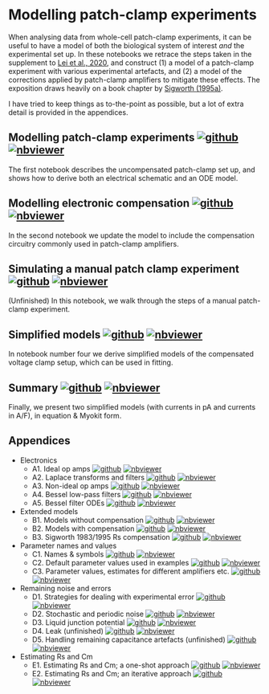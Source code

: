 # Modelling patch-clamp experiments

When analysing data from whole-cell patch-clamp experiments, it can be useful to have a model of both the biological system of interest _and_ the experimental set up.
In these notebooks we retrace the steps taken in the supplement to [Lei et al., 2020](https://doi.org/10.1098/rsta.2019.0348), and construct (1) a model of a patch-clamp experiment with various experimental artefacts, and (2) a model of the corrections applied by patch-clamp amplifiers to mitigate these effects.
The exposition draws heavily on a book chapter by [Sigworth (1995a)](https://doi.org/10.1007/978-1-4419-1229-9_4).

I have tried to keep things as to-the-point as possible, but a lot of extra detail is provided in the appendices.

## Modelling patch-clamp experiments [![github](../img/github.svg)](artefacts-1-modelling-patch-clamp.ipynb) [![nbviewer](../img/nbviewer.svg)](https://nbviewer.jupyter.org/github/CardiacModelling/fitting-notebooks/tree/artefacts/artefacts/artefacts-1-modelling-patch-clamp.ipynb)

The first notebook describes the uncompensated patch-clamp set up, and shows how to derive both an electrical schematic and an ODE model.

## Modelling electronic compensation [![github](../img/github.svg)](artefacts-2-compensation.ipynb) [![nbviewer](../img/nbviewer.svg)](https://nbviewer.jupyter.org/github/CardiacModelling/fitting-notebooks/tree/artefacts/artefacts/artefacts-2-compensation.ipynb)

In the second notebook we update the model to include the compensation circuitry commonly used in patch-clamp amplifiers.

## Simulating a manual patch clamp experiment [![github](../img/github.svg)](artefacts-3-simulations.ipynb) [![nbviewer](../img/nbviewer.svg)](https://nbviewer.jupyter.org/github/CardiacModelling/fitting-notebooks/tree/artefacts/artefacts/artefacts-3-simulations.ipynb)

(Unfinished) In this notebook, we walk through the steps of a manual patch-clamp experiment.

## Simplified models [![github](../img/github.svg)](artefacts-4-simplified.ipynb) [![nbviewer](../img/nbviewer.svg)](https://nbviewer.jupyter.org/github/CardiacModelling/fitting-notebooks/tree/artefacts/artefacts/artefacts-4-simplified.ipynb)

In notebook number four we derive simplified models of the compensated voltage clamp setup, which can be used in fitting.

## Summary [![github](../img/github.svg)](artefacts-5-summary.ipynb) [![nbviewer](../img/nbviewer.svg)](https://nbviewer.jupyter.org/github/CardiacModelling/fitting-notebooks/tree/artefacts/artefacts/artefacts-5-summary.ipynb)

Finally, we present two simplified models (with currents in pA and currents in A/F), in equation & Myokit form.

## Appendices

- Electronics
  - A1. Ideal op amps [![github](../img/github.svg)](appendix-A1-op-amp.ipynb) [![nbviewer](../img/nbviewer.svg)](https://nbviewer.jupyter.org/github/CardiacModelling/fitting-notebooks/tree/artefacts/artefacts/appendix-A1-op-amp.ipynb)
  - A2. Laplace transforms and filters [![github](../img/github.svg)](appendix-A2-laplace-and-filters.ipynb) [![nbviewer](../img/nbviewer.svg)](https://nbviewer.jupyter.org/github/CardiacModelling/fitting-notebooks/tree/artefacts/artefacts/appendix-A2-laplace-and-filters.ipynb)
  - A3. Non-ideal op amps [![github](../img/github.svg)](appendix-A3-non-ideal-op-amp.ipynb) [![nbviewer](../img/nbviewer.svg)](https://nbviewer.jupyter.org/github/CardiacModelling/fitting-notebooks/tree/artefacts/artefacts/appendix-A3-non-ideal-op-amp.ipynb)
  - A4. Bessel low-pass filters [![github](../img/github.svg)](appendix-A4-bessel-filters.ipynb) [![nbviewer](../img/nbviewer.svg)](https://nbviewer.jupyter.org/github/CardiacModelling/fitting-notebooks/tree/artefacts/artefacts/appendix-A4-bessel-filters.ipynb)
  - A5. Bessel filter ODEs [![github](../img/github.svg)](appendix-A5-bessel-filter-odes.ipynb) [![nbviewer](../img/nbviewer.svg)](https://nbviewer.jupyter.org/github/CardiacModelling/fitting-notebooks/tree/artefacts/artefacts/appendix-A5-bessel-filter-odes.ipynb)
- Extended models
  - B1. Models without compensation [![github](../img/github.svg)](appendix-B1-uncompensated-models.ipynb) [![nbviewer](../img/nbviewer.svg)](https://nbviewer.jupyter.org/github/CardiacModelling/fitting-notebooks/tree/artefacts/artefacts/appendix-B1-uncompensated-models.ipynb)
  - B2. Models with compensation [![github](../img/github.svg)](appendix-B2-compensated-models.ipynb) [![nbviewer](../img/nbviewer.svg)](https://nbviewer.jupyter.org/github/CardiacModelling/fitting-notebooks/tree/artefacts/artefacts/appendix-B2-compensated-models.ipynb)
  - B3. Sigworth 1983/1995 Rs compensation [![github](../img/github.svg)](appendix-B3-sigworth-rs.ipynb) [![nbviewer](../img/nbviewer.svg)](https://nbviewer.jupyter.org/github/CardiacModelling/fitting-notebooks/tree/artefacts/artefacts/appendix-B3-sigworth-rs.ipynb)
- Parameter names and values
  - C1. Names & symbols  [![github](../img/github.svg)](appendix-C1-symbols.ipynb) [![nbviewer](../img/nbviewer.svg)](https://nbviewer.jupyter.org/github/CardiacModelling/fitting-notebooks/tree/artefacts/artefacts/appendix-C1-symbols.ipynb)
  - C2. Default parameter values used in examples  [![github](../img/github.svg)](appendix-C2-parameter-defaults.ipynb) [![nbviewer](../img/nbviewer.svg)](https://nbviewer.jupyter.org/github/CardiacModelling/fitting-notebooks/tree/artefacts/artefacts/appendix-C2-parameter-defaults.ipynb)
  - C3. Parameter values, estimates for different amplifiers etc. [![github](../img/github.svg)](appendix-C3-parameter-values.ipynb) [![nbviewer](../img/nbviewer.svg)](https://nbviewer.jupyter.org/github/CardiacModelling/fitting-notebooks/tree/artefacts/artefacts/appendix-C3-parameter-values.ipynb)
- Remaining noise and errors
  - D1. Strategies for dealing with experimental error [![github](../img/github.svg)](appendix-D1-strategies.ipynb) [![nbviewer](../img/nbviewer.svg)](https://nbviewer.jupyter.org/github/CardiacModelling/fitting-notebooks/tree/artefacts/artefacts/appendix-D1-strategies.ipynb)
  - D2. Stochastic and periodic noise [![github](../img/github.svg)](appendix-D2-inspecting-noise.ipynb) [![nbviewer](../img/nbviewer.svg)](https://nbviewer.jupyter.org/github/CardiacModelling/fitting-notebooks/tree/artefacts/artefacts/appendix-D2-inspecting-noise.ipynb)
  - D3. Liquid junction potential [![github](../img/github.svg)](appendix-D3-liquid-junction-potential.ipynb) [![nbviewer](../img/nbviewer.svg)](https://nbviewer.jupyter.org/github/CardiacModelling/fitting-notebooks/tree/artefacts/artefacts/appendix-D3-liquid-junction-potential.ipynb)
  - D4. Leak (unfinished) [![github](../img/github.svg)](appendix-D4-leak.ipynb) [![nbviewer](../img/nbviewer.svg)](https://nbviewer.jupyter.org/github/CardiacModelling/fitting-notebooks/tree/artefacts/artefacts/appendix-D4-leak.ipynb)
  - D5. Handling remaining capacitance artefacts (unfinished) [![github](../img/github.svg)](appendix-D5-remaining-Cp-artefacts.ipynb) [![nbviewer](../img/nbviewer.svg)](https://nbviewer.jupyter.org/github/CardiacModelling/fitting-notebooks/tree/artefacts/artefacts/appendix-D5-remaining-Cp-artefacts.ipynb)
- Estimating Rs and Cm
  - E1. Estimating Rs and Cm; a one-shot approach [![github](../img/github.svg)](appendix-E1-rs-cm-one-shot.ipynb) [![nbviewer](../img/nbviewer.svg)](https://nbviewer.jupyter.org/github/CardiacModelling/fitting-notebooks/tree/artefacts/artefacts/appendix-E1-rs-cm-one-shot.ipynb)
  - E2. Estimating Rs and Cm; an iterative approach [![github](../img/github.svg)](appendix-E2-rs-cm-iterative.ipynb) [![nbviewer](../img/nbviewer.svg)](https://nbviewer.jupyter.org/github/CardiacModelling/fitting-notebooks/tree/artefacts/artefacts/appendix-E2-rs-cm-iterative.ipynb)
